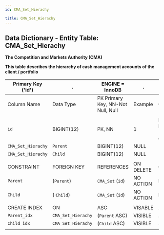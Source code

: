 ```yaml
---
id: CMA_Set_Hierachy

title: CMA_Set_Hierachy
---
```


## Data Dictionary - Entity Table: CMA_Set_Hierachy

**The Competition and Markets Authority (CMA)** 

**This table describes the hierarchy of cash management accounts of the client / portfolio**		

| Primary Key ('id')|.|ENGINE = InnoDB|.|.|
|---|---|---|---|---|
| Column Name| Data Type|PK Primary Key, NN-Not Null, Null|Example|Comments|
||
|`id`|BIGINT(12)| PK, NN|1|PrimaryKey-ID, Not Null (auto creates)|
|`CMA_Set_Hierachy`|`Parent`| BIGINT(12) |NULL|1|Top of hierarchy (parent) of CMA Set|
|`CMA_Set_Hierachy`|`Child`| BIGINT(12) |NULL|1|Under parent hierarchy (child)of CMA Set|
||
| CONSTRAINT|FOREIGN KEY|REFERENCES |ON DELETE|ON UPDATE|
|`Parent`|(`Parent`)|`CMA_Set` (`id`)| NO ACTION| NO ACTION|
| `Child`|( `Child`)| `CMA_Set` (`id`)| NO ACTION| NO ACTION|
||
|CREATE INDEX|ON|ASC|VISABLE|.|
|`Parent_idx`|`CMA_Set_Hierachy`|(`Parent` ASC)|VISIBLE|.|
|`Child_idx`|`CMA_Set_Hierachy`|(`Child` ASC)|VISIBLE|.|
||
